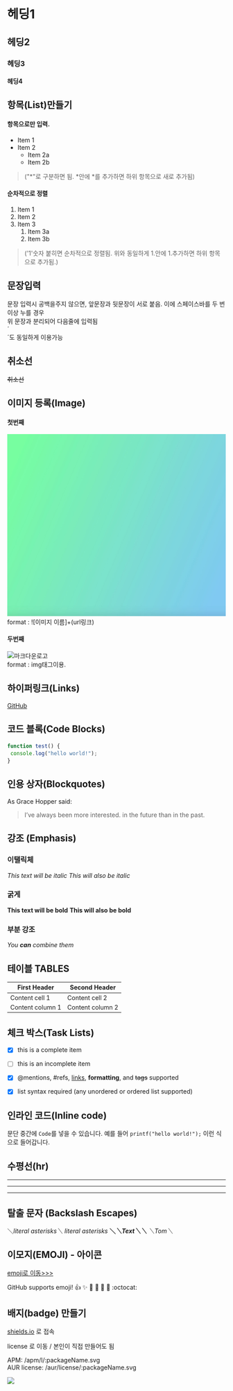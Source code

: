 # 헤딩1
## 헤딩2
### 헤딩3
#### 헤딩4



## 항목(List)만들기

#### 항목으로만 입력. 

* Item 1 
* Item 2 
    * Item 2a 
    * Item 2b 
       
    
    
 >("*"로 구분하면 됨. *안에 *를 추가하면 하위 항목으로 새로 추가됨)    






#### 순차적으로 정렬 

1. Item 1 
1. Item 2 
1. Item 3 
    1. Item 3a 
    1. Item 3b
 
 
 
 >('1'숫자 붙히면 순차적으로 정렬됨. 위와 동일하게 1.안에 1.추가하면 하위 항목으로 추가됨.) 







## 문장입력

문장 입력시 공백을주지 않으면, 앞문장과 뒷문장이 서로 붙음. 이에 스페이스바를 두 번 이상 누를 경우  
위 문장과 분리되어 다음줄에 입력됨 <br>´<br>´도 동일하게 이용가능



## 취소선 

~~취소선~~


## 이미지 등록(Image)


#### 첫번째 

![이미지1](/image/이미지색.jpeg)
  format : ![이미지 이름]+(url링크)


#### 두번째 
![마크다운로고](https://upload.wikimedia.org/wikipedia/commons/thumb/4/48/Markdown-mark.svg/330px-Markdown-mark.svg.png)  
  format : img태그이용.
  





## 하이퍼링크(Links)
[GitHub](http://github.com "깃허브")






## 코드 블록(Code Blocks) 
```javascript 
function test() { 
 console.log("hello world!"); 
} 
```




## 인용 상자(Blockquotes)

As Grace Hopper said: 

> I’ve always been more interested. 
> in the future than in the past.





## 강조 (Emphasis)


### 이탤릭체

*This text will be italic* 
_This will also be italic_ 



### 굵게

**This text will be bold** 
__This will also be bold__ 



### 부분 강조

*You **can** combine them*





## 테이블 TABLES


First Header | Second Header 
------------ | ------------- 
Content cell 1 | Content cell 2 
Content column 1 | Content column 2




## 체크 박스(Task Lists)

- [x] this is a complete item 
- [ ] this is an incomplete item 
- [x] @mentions, #refs, [links](), **formatting**, and <del>tags</del> supported 
- [x] list syntax required (any unordered or ordered list supported)




## 인라인 코드(Inline code)

문단 중간에 `Code`를 넣을 수 있습니다. 
예를 들어 `printf("hello world!");` 이런 식으로 들어갑니다.





## 수평선(hr)


--- 

*** 

___



## 탈출 문자 (Backslash Escapes)


＼*literal asterisks＼* 
*literal asterisks* 
__＼*＼*Text＼*＼*__ 
_＼_Tom＼__



## 이모지(EMOJI) - 아이콘

[emoji로 이동>>>](http://emoji-cheat-sheet.com)

GitHub supports emoji! 
:+1: :sparkles: :camel: :tada: 
:rocket: :metal: :octocat:



## 배지(badge) 만들기

[shields.io](https://shields.io/)
로 접속


license 로 이동 / 본인이 직접 만들어도 됨 


APM: /apm/l/:packageName.svg   
AUR license: /aur/license/:packageName.svg

<img src="https://img.shields.io/badge/license-mit-orange">

